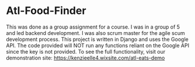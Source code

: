 # Atl-Food-Finder
This was done as a group assignment for a course. I was in a group of 5 and led backend development.
I was also scrum master for the agile scum development process. This project is written in Django and uses the Google API.
The code provided will NOT run any functions reliant on the Google API since the key is not provided. 
To see the full functionality, visit our demonstration site: https://kenzieelle4.wixsite.com/atl-eats-demo
